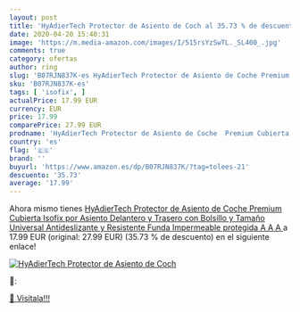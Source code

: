```yaml
---
layout: post
title: 'HyAdierTech Protector de Asiento de Coch al 35.73 % de descuento'
date: 2020-04-20 15:40:31
image: 'https://m.media-amazon.com/images/I/515rsYzSwTL._SL400_.jpg'
comments: true
category: ofertas
author: ring
slug: 'B07RJN837K-es HyAdierTech Protector de Asiento de Coche Premium Cubierta...'
sku: 'B07RJN837K-es'
tags: [ 'isofix', ]
actualPrice: 17.99 EUR
currency: EUR
price: 17.99
comparePrice: 27.99 EUR
prodname: 'HyAdierTech Protector de Asiento de Coche  Premium Cubierta Isofix por Asiento Delantero y Trasero con Bolsillo y Tamaño Universal  Antideslizante y Resistente  Funda Impermeable protegida  A   A   A '
country: 'es'
flag: '🇪🇸'
brand: ''
buyurl: 'https://www.amazon.es/dp/B07RJN837K/?tag=tolees-21'
descuento: '35.73'
average: '17.99'
---
```


Ahora mismo tienes [HyAdierTech Protector de Asiento de Coche  Premium Cubierta Isofix por Asiento Delantero y Trasero con Bolsillo y Tamaño Universal  Antideslizante y Resistente  Funda Impermeable protegida  A   A   A ](https://www.amazon.es/dp/B07RJN837K/?tag=tolees-21) a 17.99 EUR (original: 27.99 EUR) (35.73 %  de descuento) en el siguiente enlace!

[![HyAdierTech Protector de Asiento de Coch](https://m.media-amazon.com/images/I/515rsYzSwTL._SL400_.jpg)](https://www.amazon.es/dp/B07RJN837K/?tag=tolees-21)

🔎:


[🛒 Visítala!!!](https://www.amazon.es/dp/B07RJN837K/?tag=tolees-21)
